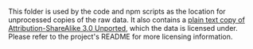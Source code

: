 This folder is used by the code and npm scripts as the location for unprocessed copies of the raw data. It also contains a [plain text copy of Attribution-ShareAlike 3.0 Unported](./LICENSE), which the data is licensed under. Please refer to the project's README for more licensing information.

